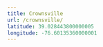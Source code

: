 ```yaml
---
title: Crownsville
url: /crownsville/
latitude: 39.028443800000005
longitude: -76.60135360000001
---
```

